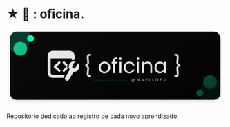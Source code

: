# ★ :wrench: : oficina.

<div align="center">

[![oficina](img/banner-readme.png)](https://github.com/naelldev/oficina)

</div>

Repositório dedicado ao registro de cada novo aprendizado.
